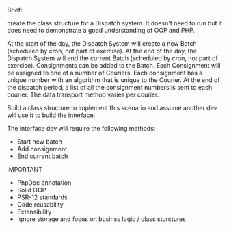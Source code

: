 Brief:

create the class structure for a Dispatch system. It doesn't need to run but it does need to demonstrate a good understanding of OOP and PHP.

At the start of the day, the Dispatch System will create a new Batch (scheduled by cron, not part of exercise).
At the end of the day, the Dispatch System will end the current Batch (scheduled by cron, not part of exercise).
Consignments can be added to the Batch. 
Each Consignment will be assigned to one of a number of Couriers.
Each consignment has a unique number with an algorithm that is unique to the Courier.
At the end of the dispatch period, a list of all the consignment numbers is sent to each courier. 
The data transport method varies per courier.


Build a class structure to implement this scenario and assume another dev will use it to build the interface.

The interface dev will require the following methods:
- Start new batch
- Add consignment
- End current batch

IMPORTANT
- PhpDoc annotation
- Solid OOP
- PSR-12 standards
- Code reusability
- Extensibility
- Ignore storage and focus on businss logic / class sturctures